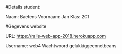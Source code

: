 
#Details student:

Naam: Baetens
Voornaam: Jan
Klas: 2C1

#Gegevens website

URL: https://rails-web-app-2018.herokuapp.com

Username: web4
Wachtwoord gelukkiggeennetbeans